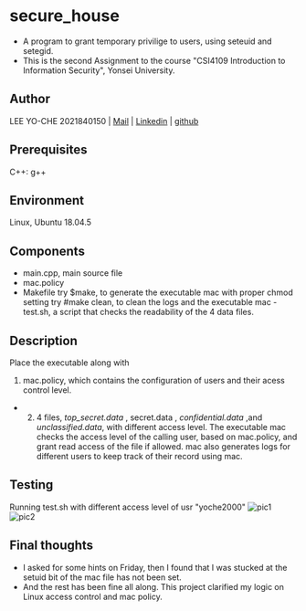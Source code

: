# secure_house
* A program to grant temporary privilige to users, using seteuid and setegid. 
* This is the second Assignment to the course "CSI4109 Introduction to Information Security", Yonsei University.

## Author
LEE YO-CHE 2021840150 |
[Mail](https://thomaslee7-c@my.cityu.edu.hk) | [Linkedin](https://www.linkedin.com/in/yo-che-thomas-lee-b1b478193/) | [github](https://github.com/yoche2000)


## Prerequisites
C++: g++

## Environment
Linux, Ubuntu 18.04.5

## Components
- main.cpp, main source file
- mac.policy
- Makefile 
    try $make, to generate the executable mac with proper chmod setting
    try #make clean, to clean the logs and the executable mac
-test.sh, a script that checks the readability of the 4 data files.

## Description
Place the executable along with 
   1. mac.policy, which contains the configuration of users and their acess control level.
*    2. 4 files, *top_secret.data* , secret.data , *confidential.data* ,and *unclassified.data*, with different access level.
The executable mac checks the access level of the calling user, based on mac.policy, and grant read access of the file if allowed.
mac also generates logs for different users to keep track of their record using mac.

## Testing
Running test.sh with different access level of usr "yoche2000"
![pic1](https://i.imgur.com/EoGPFwr.jpg)
![pic2](https://i.imgur.com/rIUaZfK.jpg)

## Final thoughts
* I asked for some hints on Friday, then I found that I was stucked at the setuid bit of the mac file has not been set.
* And the rest has been fine all along. This project clarified my logic on Linux access control and mac policy. 
